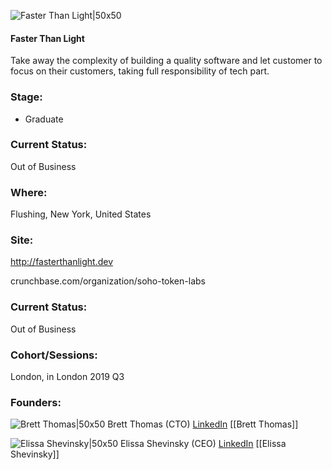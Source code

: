 

![Faster Than Light|50x50](https://apimg.techstars.com/connect/images/image_files/5d7030a8a36c110965000076/original/logo-only.png)

#### Faster Than Light
Take away the complexity of building a quality software and let customer to focus on their customers, taking full responsibility of tech part.

### Stage: 
 - Graduate 

### Current Status: 
Out of Business

### Where:
Flushing, New York, United States

### Site:
http://fasterthanlight.dev



crunchbase.com/organization/soho-token-labs

### Current Status: 
Out of Business

### Cohort/Sessions: 
London, in London 2019 Q3

### Founders: 

![Brett Thomas|50x50]() Brett Thomas (CTO) [LinkedIn](https://linkedin.com/in/brett-thomas-a06) [[Brett Thomas]]

![Elissa Shevinsky|50x50](https://apimg.techstars.com/connect/images/image_files/5d2d859e34a60d13b30001a9/original/Elissa_headshot.jpg) Elissa Shevinsky (CEO) [LinkedIn](https://linkedin.com/in/elissashevinsky) [[Elissa Shevinsky]]


